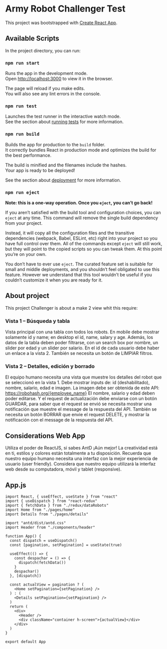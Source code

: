# Army Robot Challenger Test

This project was bootstrapped with [Create React App](https://github.com/facebook/create-react-app).

## Available Scripts

In the project directory, you can run:

### `npm run start`

Runs the app in the development mode.\
Open [http://localhost:3000](http://localhost:3000) to view it in the browser.

The page will reload if you make edits.\
You will also see any lint errors in the console.

### `npm run test`

Launches the test runner in the interactive watch mode.\
See the section about [running tests](https://facebook.github.io/create-react-app/docs/running-tests) for more information.

### `npm run build`

Builds the app for production to the `build` folder.\
It correctly bundles React in production mode and optimizes the build for the best performance.

The build is minified and the filenames include the hashes.\
Your app is ready to be deployed!

See the section about [deployment](https://facebook.github.io/create-react-app/docs/deployment) for more information.

### `npm run eject`

**Note: this is a one-way operation. Once you `eject`, you can’t go back!**

If you aren’t satisfied with the build tool and configuration choices, you can `eject` at any time. This command will remove the single build dependency from your project.

Instead, it will copy all the configuration files and the transitive dependencies (webpack, Babel, ESLint, etc) right into your project so you have full control over them. All of the commands except `eject` will still work, but they will point to the copied scripts so you can tweak them. At this point you’re on your own.

You don’t have to ever use `eject`. The curated feature set is suitable for small and middle deployments, and you shouldn’t feel obligated to use this feature. However we understand that this tool wouldn’t be useful if you couldn’t customize it when you are ready for it.

## About project

This project Challenger is about a make 2 view whit this require:

### Vista 1 – Búsqueda y tabla

Vista principal con una tabla con todos los robots. En mobile debe
mostrar solamente id y name; en desktop el id, name, salary y age.
Además, los datos de la tabla deben poder filtrarse, con un search box
por nombre, un slider por edad y un slider por salario. En el id de cada
usuario debe haber un enlace a la vista 2.
También se necesita un botón de LIMPIAR filtros.

### Vista 2 – Detalles, edición y borrado

El equipo humano necesita una vista que muestre los detalles del robot
que se seleccionó en la vista 1. Debe mostrar inputs de: id
(deshabilitado), nombre, salario, edad e imagen. La imagen debe ser
obtenida de este API: https://robohash.org/{employee_name}
El nombre, salario y edad deben poder editarse. Y el request de
actualización debe enviarse con un botón GUARDAR, para saber que
el request se envió se necesita mostrar una notificación que muestre el
message de la respuesta del API.
También se necesita un botón BORRAR que envie el request DELETE, y
mostrar la notificación con el message de la respuesta del API.

## Considerations Web App

Utiliza el poder de
ReactJS, si sabes
AntD ¡Aún mejor!
La creatividad está
en ti, estilos y colores
están totalmente a tu
disposición.
Recuerda que
nuestro equipo
humano necesita una
interfaz con la mejor
experiencia de
usuario (user friendly).
Considera que
nuestro equipo
utilizará la interfaz
web desde su
computadora, móvil
y tablet (responsive).

## App.js

```
import React, { useEffect, useState } from "react"
import { useDispatch } from "react-redux"
import { fetchData } from "./redux/dataRobots"
import Home from "./pages/home"
import Details from "./pages/details"

import "antd/dist/antd.css"
import Header from "./components/header"

function App() {
  const dispatch = useDispatch()
  const [pagination, setPagination] = useState(true)

  useEffect(() => {
    const despachar = () => {
      dispatch(fetchData())
    }
    despachar()
  }, [dispatch])

  const actualView = pagination ? (
    <Home setPagination={setPagination} />
  ) : (
    <Details setPagination={setPagination} />
  )
  return (
    <div>
      <Header />
      <div className="container h-screen">{actualView}</div>
    </div>
  )
}

export default App
```
